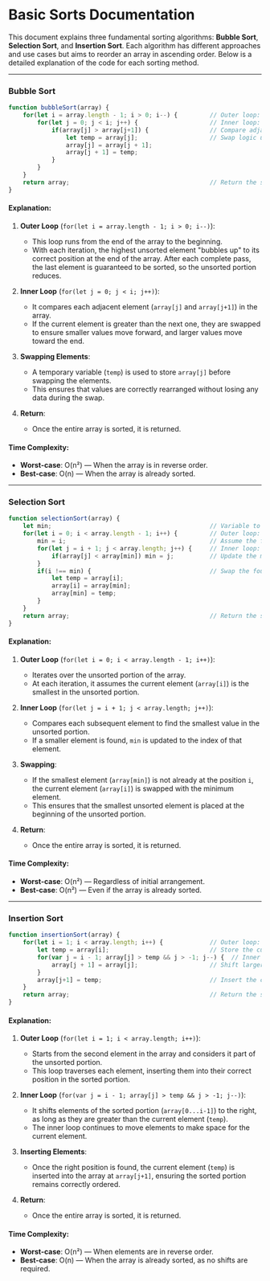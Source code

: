 # Basic Sorts Documentation

This document explains three fundamental sorting algorithms: **Bubble Sort**, **Selection Sort**, and **Insertion Sort**. Each algorithm has different approaches and use cases but aims to reorder an array in ascending order. Below is a detailed explanation of the code for each sorting method.

---

### Bubble Sort

```javascript
function bubbleSort(array) {
    for(let i = array.length - 1; i > 0; i--) {         // Outer loop: Iterate backwards from the end of the array.
        for(let j = 0; j < i; j++) {                    // Inner loop: Traverse the array up to the current unsorted portion.
            if(array[j] > array[j+1]) {                 // Compare adjacent elements and swap if they are in the wrong order.
                let temp = array[j];                    // Swap logic using a temporary variable.
                array[j] = array[j + 1];
                array[j + 1] = temp;
            }
        }
    }
    return array;                                       // Return the sorted array.
}
```

#### Explanation:
1. **Outer Loop** (`for(let i = array.length - 1; i > 0; i--)`):
   - This loop runs from the end of the array to the beginning.
   - With each iteration, the highest unsorted element "bubbles up" to its correct position at the end of the array. After each complete pass, the last element is guaranteed to be sorted, so the unsorted portion reduces.
   
2. **Inner Loop** (`for(let j = 0; j < i; j++)`):
   - It compares each adjacent element (`array[j]` and `array[j+1]`) in the array.
   - If the current element is greater than the next one, they are swapped to ensure smaller values move forward, and larger values move toward the end.

3. **Swapping Elements**:
   - A temporary variable (`temp`) is used to store `array[j]` before swapping the elements.
   - This ensures that values are correctly rearranged without losing any data during the swap.

4. **Return**:
   - Once the entire array is sorted, it is returned.

#### Time Complexity:
- **Worst-case**: O(n²) — When the array is in reverse order.
- **Best-case**: O(n) — When the array is already sorted.
  
---

### Selection Sort

```javascript
function selectionSort(array) {
    let min;                                            // Variable to store the index of the minimum value.
    for(let i = 0; i < array.length - 1; i++) {         // Outer loop: Move through the unsorted portion.
        min = i;                                        // Assume the first unsorted element is the minimum.
        for(let j = i + 1; j < array.length; j++) {     // Inner loop: Find the smallest element in the unsorted portion.
            if(array[j] < array[min]) min = j;          // Update the minimum index if a smaller value is found.
        }
        if(i !== min) {                                 // Swap the found minimum element with the first unsorted element.
            let temp = array[i];
            array[i] = array[min];
            array[min] = temp;
        }
    }
    return array;                                       // Return the sorted array.
}
```

#### Explanation:
1. **Outer Loop** (`for(let i = 0; i < array.length - 1; i++)`):
   - Iterates over the unsorted portion of the array.
   - At each iteration, it assumes the current element (`array[i]`) is the smallest in the unsorted portion.

2. **Inner Loop** (`for(let j = i + 1; j < array.length; j++)`):
   - Compares each subsequent element to find the smallest value in the unsorted portion.
   - If a smaller element is found, `min` is updated to the index of that element.

3. **Swapping**:
   - If the smallest element (`array[min]`) is not already at the position `i`, the current element (`array[i]`) is swapped with the minimum element.
   - This ensures that the smallest unsorted element is placed at the beginning of the unsorted portion.

4. **Return**:
   - Once the entire array is sorted, it is returned.

#### Time Complexity:
- **Worst-case**: O(n²) — Regardless of initial arrangement.
- **Best-case**: O(n²) — Even if the array is already sorted.

---

### Insertion Sort

```javascript
function insertionSort(array) {
    for(let i = 1; i < array.length; i++) {             // Outer loop: Iterate through each element, starting from the second.
        let temp = array[i];                            // Store the current element.
        for(var j = i - 1; array[j] > temp && j > -1; j--) {  // Inner loop: Shift elements greater than the current element to the right.
            array[j + 1] = array[j];                    // Shift larger elements one position to the right.
        }
        array[j+1] = temp;                              // Insert the current element in its correct position.
    }
    return array;                                       // Return the sorted array.
}
```

#### Explanation:
1. **Outer Loop** (`for(let i = 1; i < array.length; i++)`):
   - Starts from the second element in the array and considers it part of the unsorted portion.
   - This loop traverses each element, inserting them into their correct position in the sorted portion.

2. **Inner Loop** (`for(var j = i - 1; array[j] > temp && j > -1; j--)`):
   - It shifts elements of the sorted portion (`array[0...i-1]`) to the right, as long as they are greater than the current element (`temp`).
   - The inner loop continues to move elements to make space for the current element.

3. **Inserting Elements**:
   - Once the right position is found, the current element (`temp`) is inserted into the array at `array[j+1]`, ensuring the sorted portion remains correctly ordered.

4. **Return**:
   - Once the entire array is sorted, it is returned.

#### Time Complexity:
- **Worst-case**: O(n²) — When elements are in reverse order.
- **Best-case**: O(n) — When the array is already sorted, as no shifts are required.

